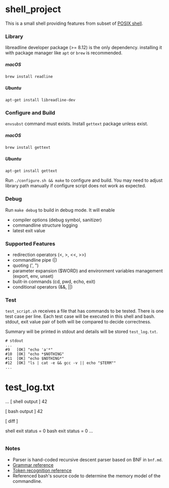 # shell_project

This is a small shell providing features from subset of [POSIX shell](https://pubs.opengroup.org/onlinepubs/9799919799/utilities/V3_chap02.html#tag_19).

### Library
libreadline developer package (>= 8.12) is the only dependency.
installing it with package manager like `apt` or `brew` is recommended.

##### macOS
`brew install readline`

##### Ubuntu
`apt-get install libreadline-dev`

### Configure and Build
`envsubst` command must exists. Install `gettext` package unless exist.

##### macOS
`brew install gettext`

##### Ubuntu
`apt-get install gettext`

Run `./configure.sh && make` to configure and build.
You may need to adjust library path manually if configure script does not work as expected.

### Debug
Run `make debug` to build in debug mode. It will enable
- compiler options (debug symbol, sanitizer)
- commandline structure logging
- latest exit value


### Supported Features
- redirection operators (<, >, <<, >>)
- commandline pipe (|)
- quoting (', ")
- parameter expansion ($WORD) and environment variables management (export, env, unset)
- bulit-in commands (cd, pwd, echo, exit)
- conditional operators (&&, ||)


### Test
`test_script.sh` receives a file that has commands to be tested. There is one test case per line. Each test case will be executed in this shell and bash. stdout, exit value pair of both will be compared to decide correctness.


Summary will be printed in stdout and details will be stored `test_log.txt`.
```
# stdout
...
#9   [OK] "echo 'a'*"
#10  [OK] "echo *$NOTHING"
#11  [OK] "echo $NOTHING*"
#12  [OK] "ls | cat -e && gcc -v || echo "$TERM""
...
```
# test_log.txt
...
[ shell output ]
42

[ bash output ]
42

[ diff ]

shell exit status = 0
bash exit status = 0
...
```
```


### Notes
- Parser is hand-coded recursive descent parser based on BNF in `bnf.md`.
- [Grammar reference](https://pubs.opengroup.org/onlinepubs/9799919799/utilities/V3_chap02.html#tag_19_10)
- [Token recognition reference](https://pubs.opengroup.org/onlinepubs/9799919799/utilities/V3_chap02.html#tag_19_03)
- Referenced bash's source code to determine the memory model of the commandline.

